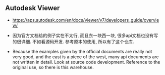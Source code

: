 ## Autodesk Viewer


* https://aps.autodesk.com/en/docs/viewer/v7/developers_guide/overview/

* 因为官方文档给的例子实在不太行, 而且东一块西一块, 很多api文档也没有写的很详细. 不如看源码开发. 参考原本的使用, 所以有了这个仓库.



* Because the examples given by the official documents are really not very good, and the east is a piece of the west, many api documents are not written in detail. Look at source code development. Reference to the original use, so there is this warehouse.
